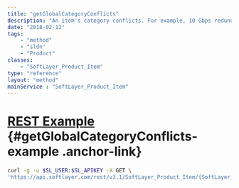```yaml
---
title: "getGlobalCategoryConflicts"
description: "An item's category conflicts. For example, 10 Gbps redundant network functionality cannot be ordered with a secondary GPU and as such is a conflict."
date: "2018-02-12"
tags:
    - "method"
    - "sldn"
    - "Product"
classes:
    - "SoftLayer_Product_Item"
type: "reference"
layout: "method"
mainService : "SoftLayer_Product_Item"
---
```


# [REST Example](#getGlobalCategoryConflicts-example) <a href="/article/rest/"><i class="fas fa-question"></i></a> {#getGlobalCategoryConflicts-example .anchor-link} 
```bash
curl -g -u $SL_USER:$SL_APIKEY -X GET \
'https://api.softlayer.com/rest/v3.1/SoftLayer_Product_Item/{SoftLayer_Product_ItemID}/getGlobalCategoryConflicts'
```
